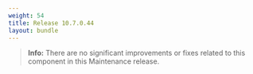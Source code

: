 ```yaml
---
weight: 54
title: Release 10.7.0.44
layout: bundle
---
```


>**Info:** There are no significant improvements or fixes related to this component in this Maintenance release.
